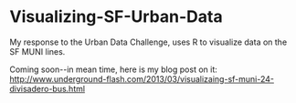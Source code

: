 Visualizing-SF-Urban-Data
=========================

My response to the Urban Data Challenge, uses R to visualize data on the SF MUNI lines.

Coming soon--in mean time, here is my blog post on it: http://www.underground-flash.com/2013/03/visualizaing-sf-muni-24-divisadero-bus.html

